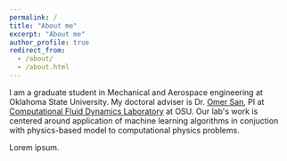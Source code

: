 ```yaml
---
permalink: /
title: "About me"
excerpt: "About me"
author_profile: true
redirect_from: 
  - /about/
  - /about.html
---
```


I am a graduate student in Mechanical and Aerospace engineering at Oklahoma State University. My doctoral adviser is Dr. [Omer San](https://scholar.google.com/citations?hl=en&user=MrS0c8MAAAAJ), PI at [Computational Fluid Dynamics Laboratory](http://www.cfdlab.org/home) at OSU. Our lab's work is centered around application of machine learning algorithms in conjuction with physics-based model to computational physics problems.  

Lorem ipsum.
